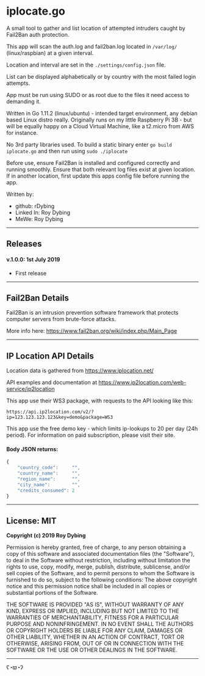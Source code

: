 # iplocate.go

A small tool to gather and list location of attempted intruders caught by Fail2Ban auth protection.

This app will scan the auth.log and fail2ban.log located in `/var/log/` (linux/raspbian) at a given interval. 

Location and interval are set in the `./settings/config.json` file.

List can be displayed alphabetically or by country with the most failed login attempts.

App must be run using SUDO or as root due to the files it need access to demanding it.

Written in Go 1.11.2 (linux/ubuntu) - intended target environment, any debian based Linux distro really. Originally runs on my little Raspberry Pi 3B - but will be equally happy on a Cloud Virtual Machine, like a t2.micro from AWS for instance.

No 3rd party libraries used. To build a static binary enter `go build iplocate.go` and then run using `sudo ./iplocate`

Before use, ensure Fail2Ban is installed and configured correctly and running smoothly. Ensure that both relevant log files exist at given location. If in another location, first update this apps config file before running the app.

Written by:
- github: rDybing
- Linked In: Roy Dybing
- MeWe: Roy Dybing

---

## Releases

#### v.1.0.0: 1st July 2019
- First release

---

## Fail2Ban Details

Fail2Ban is an intrusion prevention software framework that protects computer servers from brute-force attacks. 

More info here: https://www.fail2ban.org/wiki/index.php/Main_Page

---

## IP Location API Details

Location data is gathered from https://www.iplocation.net/

API examples and documentation at https://www.ip2location.com/web-service/ip2location

This app use their WS3 package, with requests to the API looking like this: 

`https://api.ip2location.com/v2/?ip=123.123.123.123&key=demo&package=WS3`

This app use the free demo key - which limits ip-lookups to 20 per day (24h period). For information on paid subscription, please visit their site.

#### Body JSON returns:

```javascript
{
	"country_code":		"",
	"country_name":		"",
	"region_name":		"",
	"city_name":		"",
	"credits_consumed":	2
}
```
---

## License: MIT

**Copyright (c) 2019 Roy Dybing** 

Permission is hereby granted, free of charge, to any person obtaining a copy
of this software and associated documentation files (the "Software"), to deal
in the Software without restriction, including without limitation the rights
to use, copy, modify, merge, publish, distribute, sublicense, and/or sell
copies of the Software, and to permit persons to whom the Software is
furnished to do so, subject to the following conditions:
The above copyright notice and this permission notice shall be included in all
copies or substantial portions of the Software.

THE SOFTWARE IS PROVIDED "AS IS", WITHOUT WARRANTY OF ANY KIND, EXPRESS OR
IMPLIED, INCLUDING BUT NOT LIMITED TO THE WARRANTIES OF MERCHANTABILITY,
FITNESS FOR A PARTICULAR PURPOSE AND NONINFRINGEMENT. IN NO EVENT SHALL THE
AUTHORS OR COPYRIGHT HOLDERS BE LIABLE FOR ANY CLAIM, DAMAGES OR OTHER
LIABILITY, WHETHER IN AN ACTION OF CONTRACT, TORT OR OTHERWISE, ARISING FROM,
OUT OF OR IN CONNECTION WITH THE SOFTWARE OR THE USE OR OTHER DEALINGS IN THE
SOFTWARE.

---

ʕ◔ϖ◔ʔ